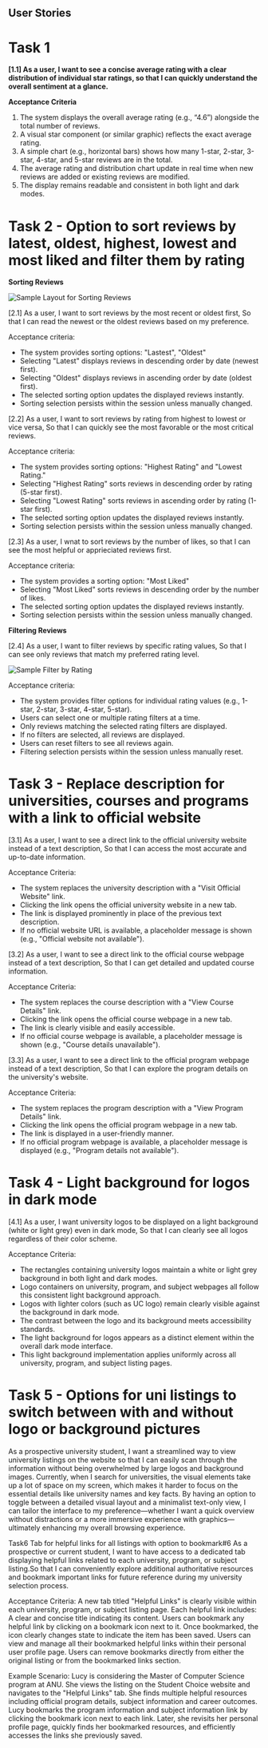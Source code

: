 ## User Stories

# Task 1

**[1.1] As a user, I want to see a concise average rating with a clear distribution of individual star ratings, so that I can quickly understand the overall sentiment at a glance.**

**Acceptance Criteria**  
1. The system displays the overall average rating (e.g., “4.6”) alongside the total number of reviews.  
2. A visual star component (or similar graphic) reflects the exact average rating.  
3. A simple chart (e.g., horizontal bars) shows how many 1-star, 2-star, 3-star, 4-star, and 5-star reviews are in the total.  
4. The average rating and distribution chart update in real time when new reviews are added or existing reviews are modified.  
5. The display remains readable and consistent in both light and dark modes.


# Task 2 - Option to sort reviews by latest, oldest, highest, lowest and most liked and filter them by rating

**Sorting Reviews**

![Sample Layout for Sorting Reviews](https://github.com/user-attachments/assets/60d47a3d-e819-460b-b02b-90efa84b2fc6)

[2.1] As a user, I want to sort reviews by the most recent or oldest first, So that I can read the newest or the oldest reviews based on my preference.

Acceptance criteria:
- The system provides sorting options: "Lastest", "Oldest"
- Selecting "Latest" displays reviews in descending order by date (newest first).
- Selecting "Oldest" displays reviews in ascending order by date (oldest first).
- The selected sorting option updates the displayed reviews instantly.
- Sorting selection persists within the session unless manually changed.    

[2.2] As a user, I want to sort reviews by rating from highest to lowest or vice versa, So that I can quickly see the most favorable or the most critical reviews.

Acceptance criteria:
- The system provides sorting options: "Highest Rating" and "Lowest Rating."
- Selecting "Highest Rating" sorts reviews in descending order by rating (5-star first).
- Selecting "Lowest Rating" sorts reviews in ascending order by rating (1-star first).
- The selected sorting option updates the displayed reviews instantly.
- Sorting selection persists within the session unless manually changed.

[2.3] As a user, I wnat to sort reviews by the number of likes, so that I can see the most helpful or apprieciated reviews first.

Acceptance criteria:
- The system provides a sorting option: "Most Liked"
- Selecting "Most Liked" sorts reviews in descending order by the number of likes.
- The selected sorting option updates the displayed reviews instantly.
- Sorting selection persists within the session unless manually changed.

**Filtering Reviews**

[2.4] As a user, I want to filter reviews by specific rating values, So that I can see only reviews that match my preferred rating level.

![Sample Filter by Rating](https://github.com/user-attachments/assets/10cdbcc3-12ea-485a-8451-0aabf8a99eb6)

Acceptance criteria:
- The system provides filter options for individual rating values (e.g., 1-star, 2-star, 3-star, 4-star, 5-star).
- Users can select one or multiple rating filters at a time.
- Only reviews matching the selected rating filters are displayed.
- If no filters are selected, all reviews are displayed.
- Users can reset filters to see all reviews again.
- Filtering selection persists within the session unless manually reset.

# Task 3 - Replace description for universities, courses and programs with a link to official website

[3.1] As a user, I want to see a direct link to the official university website instead of a text description, So that I can access the most accurate and up-to-date information.

Acceptance Criteria:
- The system replaces the university description with a "Visit Official Website" link.
- Clicking the link opens the official university website in a new tab.
- The link is displayed prominently in place of the previous text description.
- If no official website URL is available, a placeholder message is shown (e.g., "Official website not available").

[3.2] As a user, I want to see a direct link to the official course webpage instead of a text description, So that I can get detailed and updated course information.

Acceptance Criteria:
- The system replaces the course description with a "View Course Details" link.
- Clicking the link opens the official course webpage in a new tab.
- The link is clearly visible and easily accessible.
- If no official course webpage is available, a placeholder message is shown (e.g., "Course details unavailable").

[3.3] As a user, I want to see a direct link to the official program webpage instead of a text description, So that I can explore the program details on the university's website.

Acceptance Criteria:
- The system replaces the program description with a "View Program Details" link.
- Clicking the link opens the official program webpage in a new tab.
- The link is displayed in a user-friendly manner.
- If no official program webpage is available, a placeholder message is displayed (e.g., "Program details not available").

# Task 4 - Light background for logos in dark mode

[4.1] As a user, I want university logos to be displayed on a light background (white or light grey) even in dark mode, So that I can clearly see all logos regardless of their color scheme.

Acceptance Criteria:

- The rectangles containing university logos maintain a white or light grey background in both light and dark modes.
- Logo containers on university, program, and subject webpages all follow this consistent light background approach.
- Logos with lighter colors (such as UC logo) remain clearly visible against the background in dark mode.
- The contrast between the logo and its background meets accessibility standards.
- The light background for logos appears as a distinct element within the overall dark mode interface.
- This light background implementation applies uniformly across all university, program, and subject listing pages.

# Task 5 - Options for uni listings to switch between with and without logo or background pictures
As a prospective university student, I want a streamlined way to view university listings on the website so that I can easily scan through the information without being overwhelmed by large logos and background images. Currently, when I search for universities, the visual elements take up a lot of space on my screen, which makes it harder to focus on the essential details like university names and key facts. By having an option to toggle between a detailed visual layout and a minimalist text-only view, I can tailor the interface to my preference—whether I want a quick overview without distractions or a more immersive experience with graphics—ultimately enhancing my overall browsing experience.


Task6
Tab for helpful links for all listings with option to bookmark#6
As a prospective or current student, I want to have access to a dedicated tab displaying helpful links related to each university, program, or subject listing.So that I can conveniently explore additional authoritative resources and bookmark important links for future reference during my university selection process.

Acceptance Criteria:
A new tab titled "Helpful Links" is clearly visible within each university, program, or subject listing page.
Each helpful link includes:
A clear and concise title indicating its content.
Users can bookmark any helpful link by clicking on a bookmark icon next to it.
Once bookmarked, the icon clearly changes state to indicate the item has been saved.
Users can view and manage all their bookmarked helpful links within their personal user profile page.
Users can remove bookmarks directly from either the original listing or from the bookmarked links section.

Example Scenario:
Lucy is considering the Master of Computer Science program at ANU. She views the listing on the Student Choice website and navigates to the "Helpful Links" tab.
She finds multiple helpful resources including official program details, subject information and career outcomes.
Lucy bookmarks the program information and subject information link by clicking the bookmark icon next to each link.
Later, she revisits her personal profile page, quickly finds her bookmarked resources, and efficiently accesses the links she previously saved.

